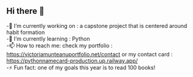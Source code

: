 ## Hi there 👋

<!--
**vicmoon/vicmoon** is a ✨ _special_ ✨ repository because its `README.md` (this file) appears on your GitHub profile.

Here are some ideas to get you started:

- 🔭 I’m currently working on ...
- 🌱 I’m currently learning ...
- 👯 I’m looking to collaborate on ...
- 🤔 I’m looking for help with ...
- 💬 Ask me about ...
- 📫 How to reach me: ...
- 😄 Pronouns: ...
- ⚡ Fun fact: ...
-->

-🔭 I’m currently working on :  a capstone project that is centered around habit formation <br>
-🌱 I’m currently learning : Python <br>
-📫 How to reach me: check my portfolio : https://victoriamunteanuportfolio.net/contact or my contact card :  https://pythonnamecard-production.up.railway.app/ <br>
-⚡ Fun fact: one of my goals this year is to read 100 books! <br>




